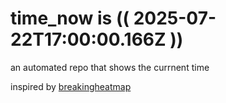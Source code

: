 # time_now is (( 2025-07-22T17:00:00.166Z ))

an automated repo that shows the currnent time

inspired by [breakingheatmap](https://github.com/breakingheatmap/breakingheatmap)